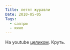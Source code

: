 ```yaml
---
Title: летят журавли
Date: 2010-05-05
Tags:
  - саптрю
  - кино
---
```


На youtube [целиком](http://www.youtube.com/watch?v=xPjHrQsjzLQ&amp;feature=fvhl). Круть.